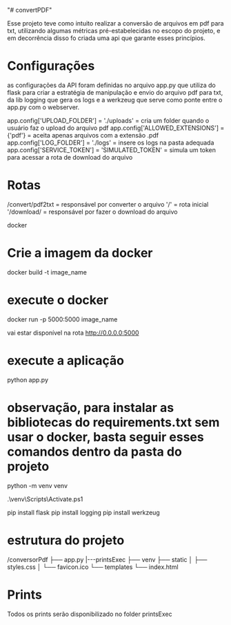 "# convertPDF"

Esse projeto teve como intuito realizar a conversão de arquivos em pdf para txt, utilizando algumas métricas pré-estabelecidas no escopo do projeto, e em decorrência disso fo criada uma api que garante esses princípios.

# Configurações

as configurações da API foram definidas no arquivo app.py que utiliza do flask para criar a estratégia de manipulação e envio do arquivo pdf para txt, da lib logging que gera os logs e a werkzeug que serve como ponte entre o app.py com o webserver.

app.config['UPLOAD_FOLDER'] = './uploads' = cria um folder quando o usuário faz o upload do arquivo pdf
app.config['ALLOWED_EXTENSIONS'] = {'pdf'} = aceita apenas arquivos com a extensão .pdf
app.config['LOG_FOLDER'] = './logs' = insere os logs na pasta adequada
app.config['SERVICE_TOKEN'] = 'SIMULATED_TOKEN' = simula um token para acessar a rota de download do arquivo

# Rotas

/convert/pdf2txt = responsável por converter o arquivo
'/' = rota inicial
'/download/<filename> = responsável por fazer o download do arquivo

docker

# Crie a imagem da docker

docker build -t image_name

# execute o docker

docker run -p 5000:5000 image_name

vai estar disponível na rota http://0.0.0.0:5000

# execute a aplicação

python app.py

# observação, para instalar as bibliotecas do requirements.txt sem usar o docker, basta seguir esses comandos dentro da pasta do projeto

python -m venv venv

.\venv\Scripts\Activate.ps1

pip install flask
pip install logging
pip install werkzeug

# estrutura do projeto

/conversorPdf
├── app.py
|---printsExec
├── venv
├── static
│ ├── styles.css
│ └── favicon.ico
└── templates
└── index.html

# Prints

Todos os prints serão disponibilizado no folder printsExec

